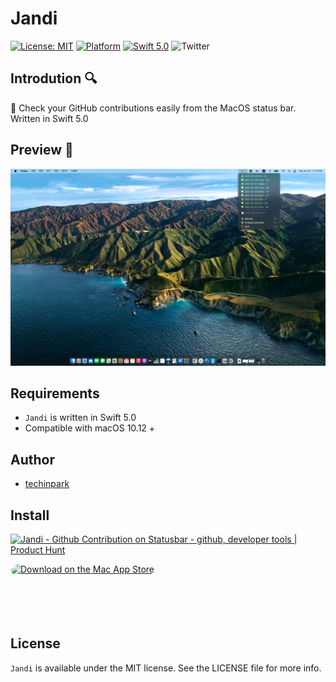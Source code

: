 # Jandi 


[![License: MIT](https://img.shields.io/badge/license-MIT-blue.svg?style=flat)](https://github.com/techinpark/jandi/blob/main/LICENSE)
[![Platform](https://img.shields.io/badge/platform-macOS-green.svg?style=flat)](https://github.com/techinpark/jandi)
[![Swift 5.0](https://img.shields.io/badge/Swift-5.0-orange.svg?style=flat)](https://developer.apple.com/swift/)
![Twitter](https://img.shields.io/twitter/follow/techinpark.svg?style=social&label=Follow)


## Introdution :mag: 

🌱 Check your GitHub contributions easily from the MacOS status bar. Written in Swift 5.0

## Preview 👀
![](./.github/images/preview.png)


## Requirements 

- `Jandi` is written in Swift 5.0
- Compatible with macOS 10.12 + 

## Author 
- [techinpark](https://twitter.com/techinpark)

## Install 

<a href="https://www.producthunt.com/posts/jandi-github-contribution-on-statusbar?utm_source=badge-featured&utm_medium=badge&utm_souce=badge-jandi-github-contribution-on-statusbar" target="_blank"><img src="https://api.producthunt.com/widgets/embed-image/v1/featured.svg?post_id=283693&theme=light" alt="Jandi - Github Contribution on Statusbar - github, developer tools | Product Hunt" style="width: 250px; height: 54px;" width="250" height="54" /></a> 

<a href="https://apps.apple.com/us/app/jandi-growth-your-code/id1551460285?mt=12&amp;itsct=apps_box&amp;itscg=30200" style="display: inline-block; overflow: hidden; border-radius: 13px; width: 250px; height: 83px;"><img src="https://tools.applemediaservices.com/api/badges/download-on-the-mac-app-store/black/en-US?size=250x83&amp;releaseDate=1612137600&h=21fffbfb6797aea42878a89d3fd093fd" alt="Download on the Mac App Store" style="border-radius: 13px; width: 250px; height: 83px;"></a>



## License 
`Jandi` is available under the MIT license. See the LICENSE file for more info.

